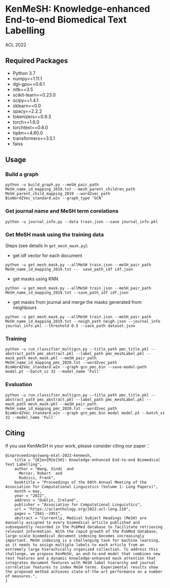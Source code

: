 # KenMeSH: Knowledge-enhanced End-to-end Biomedical Text Labelling
ACL 2022
## Required Packages
- Python 3.7
- numpy==1.11.1
- dgl-gpu==0.6.1
- nltk==3.5
- scikit-learn==0.23.0
- scipy==1.4.1
- sklearn==0.0
- spacy==2.2.2
- tokenizers==0.9.3
- torch==1.6.0
- torchtext==0.6.0
- tqdm==4.60.0
- transformers==3.5.1
- faiss

## Usage
### Build a graph
```
python -u build_graph.py --meSH_pair_path MeSH_name_id_mapping_2019.txt --mesh_parent_children_path MeSH_parent_child_mapping_2019 --word2vec_path BioWord2Vec_standard.w2v --graph_type ‘GCN’
```
### Get journal name and MeSH term corelations
```
python -u journal_info.py --data train.json --save journal_info.pkl
```
### Get MeSH mask using the training data
Steps (see details in ```get_mesh_mask.py```):
* get idf vector for each document
```
python -u get_mesh_mask.py --allMeSH train.json --meSH_pair_path MeSH_name_id_mapping_2019.txt --  save_path_idf idf.json
```
* get masks using KNN
```
python -u get_mesh_mask.py --allMeSH train.json --meSH_pair_path MeSH_name_id_mapping_2019.txt --save_path_idf idf.json
```
* get masks from journal and merge the masks generated from neighbours 
```commandline
python -u get_mesh_mask.py --allMeSH train.json --meSH_pair_path MeSH_name_id_mapping_2019.txt --neigh_path neigh.json --journal_info journal_info.pkl --threshold 0.5 --save_path dataset.json
```

### Training 
```commandline
python -u run_classifier_multigcn.py --title_path pmc_title.pkl --abstract_path pmc_abstract.pkl --label_path pmc_meshLabel.pkl --mask_path mesh_mask.pkl --meSH_pair_path MeSH_name_id_mapping_pmc_2020.txt --word2vec_path BioWord2Vec_standard.w2v --graph gcn_pmc.bin --save-model-path model.pt --batch_sz 32 --model_name 'Full'
```

### Evaluation
```commandline
python -u run_classifier_multigcn.py --title_path pmc_title.pkl --abstract_path pmc_abstract.pkl --label_path pmc_meshLabel.pkl --mask_path mesh_mask.pkl --meSH_pair_path MeSH_name_id_mapping_pmc_2020.txt --word2vec_path BioWord2Vec_standard.w2v --graph gcn_pmc.bin model model.pt --batch_sz 32 --model_name 'Full'
```
## Citing
If you use KenMeSH in your work, please consider citing our paper：
```
@inproceedings{wang-etal-2022-kenmesh,
    title = "{K}en{M}e{SH}: Knowledge-enhanced End-to-end Biomedical Text Labelling",
    author = "Wang, Xindi  and
      Mercer, Robert  and
      Rudzicz, Frank",
    booktitle = "Proceedings of the 60th Annual Meeting of the Association for Computational Linguistics (Volume 1: Long Papers)",
    month = may,
    year = "2022",
    address = "Dublin, Ireland",
    publisher = "Association for Computational Linguistics",
    url = "https://aclanthology.org/2022.acl-long.210",
    pages = "2941--2951",
    abstract = "Currently, Medical Subject Headings (MeSH) are manually assigned to every biomedical article published and subsequently recorded in the PubMed database to facilitate retrieving relevant information. With the rapid growth of the PubMed database, large-scale biomedical document indexing becomes increasingly important. MeSH indexing is a challenging task for machine learning, as it needs to assign multiple labels to each article from an extremely large hierachically organized collection. To address this challenge, we propose KenMeSH, an end-to-end model that combines new text features and a dynamic knowledge-enhanced mask attention that integrates document features with MeSH label hierarchy and journal correlation features to index MeSH terms. Experimental results show the proposed method achieves state-of-the-art performance on a number of measures.",
}
```
